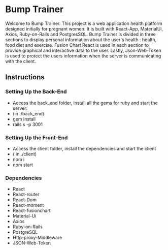 
# Bump Trainer

Welcome to Bump Trainer. This project is a web application health platform designed initially for pregnant women. It is built with React-App, MaterialUi, Axios, Ruby-on-Rails and PostgresSQL. Bump Trainer is divided in three sections to display personal information about the user's health : health, food diet and exercise. Fusion Chart React is used in each section to provide graphical and interactive data to the user. Lastly, Json-Web-Token is used to protect the users information when the server is communicating with the client.

## Instructions

### Setting Up the Back-End

* Access the back_end folder, install all the gems for ruby and start the server:
* (in ./back_end)
* gem install
* rails s -p 3001

### Setting Up the Front-End

* Access the client folder, install the dependencies and start the client
* ( in ./client)
* npm i
* npm start


### Dependencies

* React
* React-router
* React-Dom
* React-moment
* React-fusionchart
* Material-Ui
* Axios
* Ruby-on-Rails
* PostgreSQL
* Http-proxy-Middleware
* JSON-Web-Token

